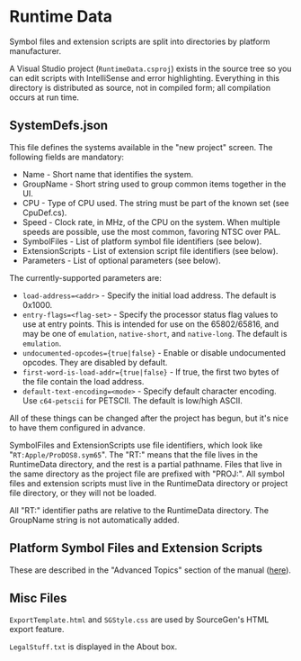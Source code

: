 # Runtime Data #

Symbol files and extension scripts are split into directories by
platform manufacturer.

A Visual Studio project (`RuntimeData.csproj`) exists in the source tree
so you can edit scripts with IntelliSense and error highlighting.
Everything in this directory is distributed as source, not in compiled
form; all compilation occurs at run time.

## SystemDefs.json ##

This file defines the systems available in the "new project" screen.
The following fields are mandatory:

 * Name - Short name that identifies the system.
 * GroupName - Short string used to group common items together in the UI.
 * CPU - Type of CPU used.  The string must be part of the known set
    (see CpuDef.cs).
 * Speed - Clock rate, in MHz, of the CPU on the system.  When multiple
    speeds are possible, use the most common, favoring NTSC over PAL.
 * SymbolFiles - List of platform symbol file identifiers (see below).
 * ExtensionScripts - List of extension script file identifiers (see below).
 * Parameters - List of optional parameters (see below).

The currently-supported parameters are:

 * `load-address=<addr>` - Specify the initial load address.  The default
   is 0x1000.
 * `entry-flags=<flag-set>` - Specify the processor status flag values to
   use at entry points.  This is intended for use on the 65802/65816, and
   may be one of `emulation`, `native-short`, and `native-long`.  The
   default is `emulation`.
 * `undocumented-opcodes={true|false}` - Enable or disable undocumented
   opcodes.  They are disabled by default.
 * `first-word-is-load-addr={true|false}` - If true, the first two bytes of
   the file contain the load address.
 * `default-text-encoding=<mode>` - Specify default character encoding.
   Use `c64-petscii` for PETSCII.  The default is low/high ASCII.

All of these things can be changed after the project has begun, but it's
nice to have them configured in advance.

SymbolFiles and ExtensionScripts use file identifiers, which look like
"`RT:Apple/ProDOS8.sym65`".  The "RT:" means that the file lives in the
RuntimeData directory, and the rest is a partial pathname.  Files that
live in the same directory as the project file are prefixed with "PROJ:".
All symbol files and extension scripts must live in the RuntimeData
directory or project file directory, or they will not be loaded.

All "RT:" identifier paths are relative to the RuntimeData directory. The
GroupName string is not automatically added.


## Platform Symbol Files and Extension Scripts ##

These are described in the "Advanced Topics" section of the manual
([here](Help/advanced.html)).


## Misc Files ##

`ExportTemplate.html` and `SGStyle.css` are used by SourceGen's HTML export
feature.

`LegalStuff.txt` is displayed in the About box.
